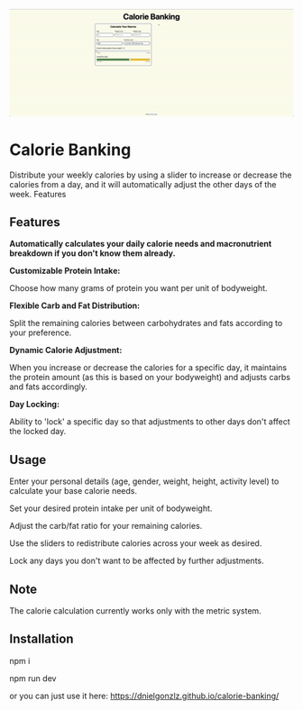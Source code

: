 <p align="center">
  <img src="src/assets/Video%20to%20GIF%20converter.gif" alt="Calorie Banking Calculator">
</p>

# Calorie Banking

Distribute your weekly calories by using a slider to increase or decrease the calories from a day, and it will automatically adjust the other days of the week.
Features

## Features 

**Automatically calculates your daily calorie needs and macronutrient breakdown if you don't know them already.**

**Customizable Protein Intake:**

Choose how many grams of protein you want per unit of bodyweight.

**Flexible Carb and Fat Distribution:**

Split the remaining calories between carbohydrates and fats according to your preference.

**Dynamic Calorie Adjustment:**

When you increase or decrease the calories for a specific day, it maintains the protein amount (as this is based on your bodyweight) and adjusts carbs and fats accordingly.

**Day Locking:**

Ability to 'lock' a specific day so that adjustments to other days don't affect the locked day.

## Usage

Enter your personal details (age, gender, weight, height, activity level) to calculate your base calorie needs.

Set your desired protein intake per unit of bodyweight.

Adjust the carb/fat ratio for your remaining calories.

Use the sliders to redistribute calories across your week as desired.

Lock any days you don't want to be affected by further adjustments.

## Note
The calorie calculation currently works only with the metric system.

## Installation

npm i

npm run dev

or you can just use it here: https://dnielgonzlz.github.io/calorie-banking/
